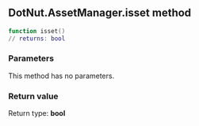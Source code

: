 ## DotNut.AssetManager.isset method


```lua
function isset()
// returns: bool
```


### Parameters

This method has no parameters.

### Return value

Return type: **bool**


